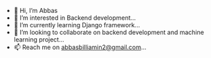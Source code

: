 - 👋 Hi, I’m Abbas
- 👀 I’m interested in Backend development...
- 🌱 I’m currently learning Django framework...
- 💞️ I’m looking to collaborate on backend development and machine learning project...
- 📫 Reach me on abbasbilliamin2@gmail.com...

<!---
abbasbill/abbasbill is a ✨ special ✨ repository because its `README.md` (this file) appears on your GitHub profile.
You can click the Preview link to take a look at your changes.
--->
